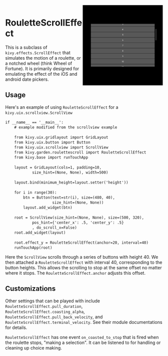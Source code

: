 <img src="https://github.com/kivy-garden/garden.roulettescroll/blob/master/screenshot.png" align="right" width="256" />



RouletteScrollEffect
===================

This is a subclass of `kivy.effects.ScrollEffect` that simulates the 
motion of a roulette, or a notched wheel (think Wheel of Fortune). It is
primarily designed for emulating the effect of the iOS and android date pickers.

Usage
-----

Here's an example of using `RouletteScrollEffect` for a 
`kivy.uix.scrollview.ScrollView` 

	if __name__ == '__main__':
	    # example modified from the scrollview example
	
	    from kivy.uix.gridlayout import GridLayout
	    from kivy.uix.button import Button
	    from kivy.uix.scrollview import ScrollView
		from kivy.garden.roulettescroll import RouletteScrollEffect
	    from kivy.base import runTouchApp

	    layout = GridLayout(cols=1, padding=10,
	            size_hint=(None, None), width=500)
	
	    layout.bind(minimum_height=layout.setter('height'))
	
	    for i in range(30):
	        btn = Button(text=str(i), size=(480, 40),
	                     size_hint=(None, None))
	        layout.add_widget(btn)
	
	    root = ScrollView(size_hint=(None, None), size=(500, 320),
	            pos_hint={'center_x': .5, 'center_y': .5}
	            , do_scroll_x=False)
	    root.add_widget(layout)
	
	    root.effect_y = RouletteScrollEffect(anchor=20, interval=40)
	    runTouchApp(root)
        
Here the `ScrollView` scrolls through a series of buttons with height
40. We then attached a `RouletteScrollEffect` with interval 40, 
corresponding to the button heights. This allows the scrolling to stop at
the same offset no matter where it stops. The `RouletteScrollEffect.anchor`
adjusts this offset. 

Customizations
--------------

Other settings that can be played with include 
`RouletteScrollEffect.pull_duration`,
`RouletteScrollEffect.coasting_alpha`,
`RouletteScrollEffect.pull_back_velocity`, and
`RouletteScrollEffect.terminal_velocity`. See their module documentations
for details.

`RouletteScrollEffect` has one event ``on_coasted_to_stop`` that
is fired when the roulette stops, "making a selection". It can be listened to
for handling or cleaning up choice making.